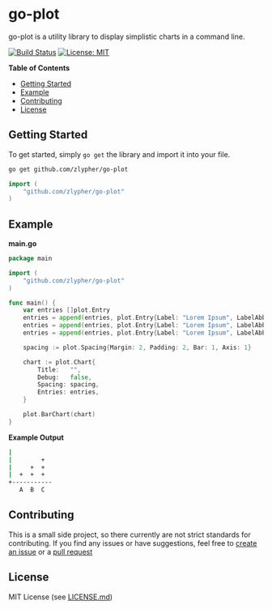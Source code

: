 # go-plot

go-plot is a utility library to display simplistic charts in a command line.

[![Build Status](https://travis-ci.org/zlypher/go-plot.svg?branch=master)](https://travis-ci.org/zlypher/go-plot)
[![License: MIT](https://img.shields.io/badge/License-MIT-yellow.svg)](https://opensource.org/licenses/MIT)

**Table of Contents**
* [Getting Started](#getting-started)
* [Example](#example)
* [Contributing](#contributing)
* [License](#license)

## Getting Started

To get started, simply `go get` the library and import it into your file.

```bash
go get github.com/zlypher/go-plot
```

```go
import (
    "github.com/zlypher/go-plot"
)
```

## Example

**main.go**
```go
package main

import (
    "github.com/zlypher/go-plot"
)

func main() {
    var entries []plot.Entry
    entries = append(entries, plot.Entry{Label: "Lorem Ipsum", LabelAbbr: "A", XValue: 1, YValue: 1})
    entries = append(entries, plot.Entry{Label: "Lorem Ipsum", LabelAbbr: "B", XValue: 2, YValue: 2})
    entries = append(entries, plot.Entry{Label: "Lorem Ipsum", LabelAbbr: "C", XValue: 3, YValue: 3})

    spacing := plot.Spacing{Margin: 2, Padding: 2, Bar: 1, Axis: 1}

    chart := plot.Chart{
        Title:   "",
        Debug:   false,
        Spacing: spacing,
        Entries: entries,
    }

    plot.BarChart(chart)
}
```

**Example Output**
```bash
|
|        +
|     +  +
|  +  +  +
+-----------
   A  B  C
```

## Contributing

This is a small side project, so there currently are not strict standards for contributing. If you find any issues or have suggestions, feel free to [create an issue](https://github.com/zlypher/bool/issues) or a [pull request](https://github.com/zlypher/bool/pulls)

## License

MIT License (see [LICENSE.md](LICENSE.md))
